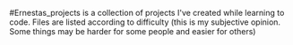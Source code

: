 #Ernestas_projects is a collection of projects I've created while learning to code. Files are listed according to difficulty (this is my subjective opinion. Some things may be harder for some people and easier for others)
